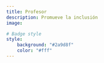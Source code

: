 ```yaml
---
title: Profesor
description: Promueve la inclusión
image:

# Badge style
style:
    background: "#2a9d8f"
    color: "#fff"
---
```

